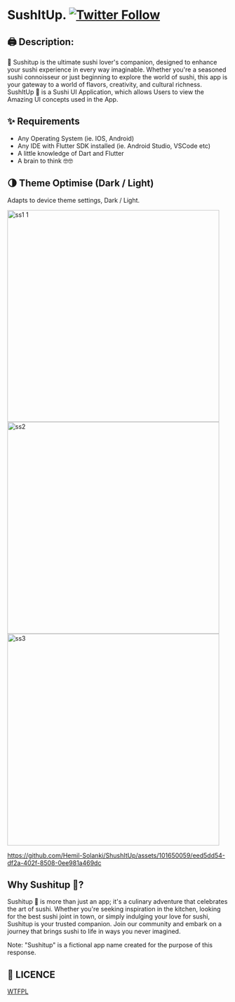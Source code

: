 # SushItUp. [![Twitter Follow](https://img.shields.io/twitter/follow/hemilsolanki.svg?style=social)](https://twitter.com/hemilsolanki)

## 🖨️ Description:
🍙 Sushitup is the ultimate sushi lover's companion, designed to enhance your sushi experience in every way imaginable. Whether you're a seasoned sushi connoisseur or just beginning to explore the world of sushi, this app is your gateway to a world of flavors, creativity, and cultural richness.
SushItUp 🍙 is a Sushi UI Application, which allows Users to view the Amazing UI concepts used in the App.

## ✨ Requirements
* Any Operating System (ie. IOS, Android)
* Any IDE with Flutter SDK installed (ie. Android Studio, VSCode etc)
* A little knowledge of Dart and Flutter
* A brain to think 🤓🤓

## 🌗 Theme Optimise (Dark / Light)
Adapts to device theme settings, Dark / Light.

<img width="483" alt="ss1 1" src="https://github.com/Hemil-Solanki/ShushItUp/assets/101650059/2d0a3313-265c-49e0-bdeb-8ee17003ce95">

<img width="483" alt="ss2" src="https://github.com/Hemil-Solanki/ShushItUp/assets/101650059/645f6909-c3f1-41f7-b96e-735b29422038">

<img width="483" alt="ss3" src="https://github.com/Hemil-Solanki/ShushItUp/assets/101650059/a62ecd25-d606-4bb9-8eef-051126634374">

https://github.com/Hemil-Solanki/ShushItUp/assets/101650059/eed5dd54-df2a-402f-8508-0ee981a469dc

## Why Sushitup 🍙?

Sushitup 🍙 is more than just an app; it's a culinary adventure that celebrates the art of sushi. Whether you're seeking inspiration in the kitchen, looking for the best sushi joint in town, or simply indulging your love for sushi, Sushitup is your trusted companion. Join our community and embark on a journey that brings sushi to life in ways you never imagined.

Note: "Sushitup" is a fictional app name created for the purpose of this response.

## 🔖 LICENCE
[WTFPL](http://www.wtfpl.net/about/)
